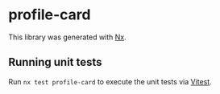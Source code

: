 # profile-card

This library was generated with [Nx](https://nx.dev).

## Running unit tests

Run `nx test profile-card` to execute the unit tests via [Vitest](https://vitest.dev/).
